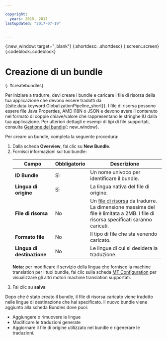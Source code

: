 ```yaml
---

copyright:
  years: 2015, 2017
lastupdated: "2017-07-19"


---
```


{:new_window: target="_blank"}
{:shortdesc: .shortdesc}
{:screen:.screen}
{:codeblock:.codeblock}

# Creazione di un bundle
{: #createbundles}

Per iniziare a tradurre, devi creare i bundle e caricare i file di risorsa della tua applicazione che devono essere tradotti da {{site.data.keyword.GlobalizationPipeline_short}}. I file di risorsa possono essere file Java Properties, AMD I18N o JSON e devono avere il contenuto nel formato di coppie chiave/valore che rappresentano le stringhe IU dalla tua applicazione.  Per ulteriori dettagli e esempi di tipi di file supportati, consulta [Gestione dei bundle](./bundles.html){: new_window}.

Per creare un bundle, completa la seguente procedura:

<ol>
<li>Dalla scheda <strong>Overview</strong>, fai clic su <strong>New Bundle</strong>.</li>

<li>Fornisci informazioni sul tuo bundle:
<table>
<thead>
<tr>
<th>Campo</th>
<th>Obbligatorio</th>
<th>Descrizione</th>
</tr>
</thead>
<tbody>
<tr>
<td><strong>ID Bundle</strong></td>
<td>Sì</td>
<td>Un nome univoco per identificare il bundle.</td>
</tr>
<tr>
<td><strong>Lingua di origine</strong></td>
<td>Sì</td>
<td>La lingua nativa del file di origine.</td>
</tr>
<tr>
<td><strong>File di risorsa</strong></td>
<td>No</td>
<td>Un <a href=https://new-console.stage1.ng.bluemix.net/docs/services/GlobalizationPipeline/bundles.html>file di risorsa</a> da tradurre. La dimensione massima del file è limitata a 2MB. I file di risorsa specificati saranno caricati.</td>
</tr>
<tr>
<td><strong>Formato file</strong></td>
<td>No</td>
<td>Il tipo di file che sta venendo caricato.</td>
</tr>
<tr>
<td><strong>Lingua di destinazione</strong></td>
<td>No</td>
<td>Le lingue di cui si desidera la traduzione.</td>
</tr>
</tbody>
</table>

<p><strong>Nota:</strong> per modificare il servizio della lingua che fornisce la machine translation per i tuoi bundle, fai clic sulla scheda <a href=https://new-console.stage1.ng.bluemix.net/docs/services/GlobalizationPipeline/managing_translations.html#globalizationpipeline_service_to_service>MT Configuration</a> per visualizzare gli altri motori machine translation supportati.</p></li>

<li>Fai clic su <strong>salva</strong></li></ol>


Dopo che è stato creato il bundle, il file di risorsa caricato viene tradotto nelle lingue di destinazione che hai specificato. Il nuovo bundle viene aggiunto alla scheda Bundles dove puoi:

* Aggiungere o rimuovere le lingue
* Modificare le traduzioni generate
* Aggiornare il file di origine utilizzato nel bundle e rigenerare le traduzioni.

